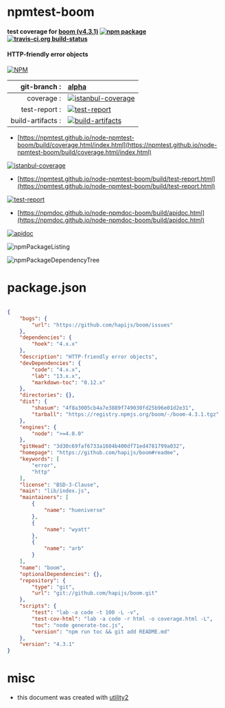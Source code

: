 # npmtest-boom

#### test coverage for  [boom (v4.3.1)](https://github.com/hapijs/boom#readme)  [![npm package](https://img.shields.io/npm/v/npmtest-boom.svg?style=flat-square)](https://www.npmjs.org/package/npmtest-boom) [![travis-ci.org build-status](https://api.travis-ci.org/npmtest/node-npmtest-boom.svg)](https://travis-ci.org/npmtest/node-npmtest-boom)

#### HTTP-friendly error objects

[![NPM](https://nodei.co/npm/boom.png?downloads=true&downloadRank=true&stars=true)](https://www.npmjs.com/package/boom)

| git-branch : | [alpha](https://github.com/npmtest/node-npmtest-boom/tree/alpha)|
|--:|:--|
| coverage : | [![istanbul-coverage](https://npmtest.github.io/node-npmtest-boom/build/coverage.badge.svg)](https://npmtest.github.io/node-npmtest-boom/build/coverage.html/index.html)|
| test-report : | [![test-report](https://npmtest.github.io/node-npmtest-boom/build/test-report.badge.svg)](https://npmtest.github.io/node-npmtest-boom/build/test-report.html)|
| build-artifacts : | [![build-artifacts](https://npmtest.github.io/node-npmtest-boom/glyphicons_144_folder_open.png)](https://github.com/npmtest/node-npmtest-boom/tree/gh-pages/build)|

- [https://npmtest.github.io/node-npmtest-boom/build/coverage.html/index.html](https://npmtest.github.io/node-npmtest-boom/build/coverage.html/index.html)

[![istanbul-coverage](https://npmtest.github.io/node-npmtest-boom/build/screenCapture.buildCi.browser.%252Ftmp%252Fbuild%252Fcoverage.lib.html.png)](https://npmtest.github.io/node-npmtest-boom/build/coverage.html/index.html)

- [https://npmtest.github.io/node-npmtest-boom/build/test-report.html](https://npmtest.github.io/node-npmtest-boom/build/test-report.html)

[![test-report](https://npmtest.github.io/node-npmtest-boom/build/screenCapture.buildCi.browser.%252Ftmp%252Fbuild%252Ftest-report.html.png)](https://npmtest.github.io/node-npmtest-boom/build/test-report.html)

- [https://npmdoc.github.io/node-npmdoc-boom/build/apidoc.html](https://npmdoc.github.io/node-npmdoc-boom/build/apidoc.html)

[![apidoc](https://npmdoc.github.io/node-npmdoc-boom/build/screenCapture.buildCi.browser.%252Ftmp%252Fbuild%252Fapidoc.html.png)](https://npmdoc.github.io/node-npmdoc-boom/build/apidoc.html)

![npmPackageListing](https://npmtest.github.io/node-npmtest-boom/build/screenCapture.npmPackageListing.svg)

![npmPackageDependencyTree](https://npmtest.github.io/node-npmtest-boom/build/screenCapture.npmPackageDependencyTree.svg)



# package.json

```json

{
    "bugs": {
        "url": "https://github.com/hapijs/boom/issues"
    },
    "dependencies": {
        "hoek": "4.x.x"
    },
    "description": "HTTP-friendly error objects",
    "devDependencies": {
        "code": "4.x.x",
        "lab": "13.x.x",
        "markdown-toc": "0.12.x"
    },
    "directories": {},
    "dist": {
        "shasum": "4f8a3005cb4a7e3889f749030fd25b96e01d2e31",
        "tarball": "https://registry.npmjs.org/boom/-/boom-4.3.1.tgz"
    },
    "engines": {
        "node": ">=4.0.0"
    },
    "gitHead": "3d30c69faf6733a1604b400df71ed4781799a032",
    "homepage": "https://github.com/hapijs/boom#readme",
    "keywords": [
        "error",
        "http"
    ],
    "license": "BSD-3-Clause",
    "main": "lib/index.js",
    "maintainers": [
        {
            "name": "hueniverse"
        },
        {
            "name": "wyatt"
        },
        {
            "name": "arb"
        }
    ],
    "name": "boom",
    "optionalDependencies": {},
    "repository": {
        "type": "git",
        "url": "git://github.com/hapijs/boom.git"
    },
    "scripts": {
        "test": "lab -a code -t 100 -L -v",
        "test-cov-html": "lab -a code -r html -o coverage.html -L",
        "toc": "node generate-toc.js",
        "version": "npm run toc && git add README.md"
    },
    "version": "4.3.1"
}
```



# misc
- this document was created with [utility2](https://github.com/kaizhu256/node-utility2)

